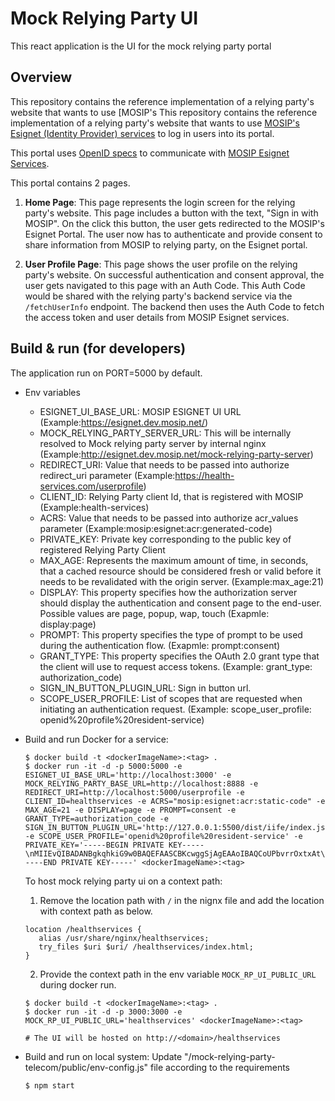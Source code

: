 # Mock Relying Party UI

This react application is the UI for the mock relying party portal

## Overview

This repository contains the reference implementation of a relying party's website that wants to use [MOSIP's
This repository contains the reference implementation of a relying party's website that wants to use [MOSIP's Esignet (Identity Provider) services](https://github.com/mosip/esignet) to log in users into its portal.

This portal uses [OpenID specs](https://openid.net/specs/openid-connect-core-1_0.html) to communicate with [MOSIP Esignet Services](https://github.com/mosip/esignet).

This portal contains 2 pages.

1. **Home Page**: This page represents the login screen for the relying party's website. This page includes a button with the text, "Sign in with MOSIP". On the click this button, the user gets redirected to the MOSIP's Esignet Portal. The user now has to authenticate and provide consent to share information from MOSIP to relying party, on the Esignet portal.

2. **User Profile Page**: This page shows the user profile on the relying party's website. On successful authentication and consent approval, the user gets navigated to this page with an Auth Code. This Auth Code would be shared with the relying party's backend service via the `/fetchUserInfo` endpoint. The backend then uses the Auth Code to fetch the access token and user details from MOSIP Esignet services.

## Build & run (for developers)

The application run on PORT=5000 by default.

- Env variables

  - ESIGNET_UI_BASE_URL: MOSIP ESIGNET UI URL (Example:https://esignet.dev.mosip.net/)
  - MOCK_RELYING_PARTY_SERVER_URL: This will be internally resolved to Mock relying party server by internal nginx (Example:http://esignet.dev.mosip.net/mock-relying-party-server)
  - REDIRECT_URI: Value that needs to be passed into authorize redirect_uri parameter (Example:https://health-services.com/userprofile)
  - CLIENT_ID: Relying Party client Id, that is registered with MOSIP (Example:health-services)
  - ACRS: Value that needs to be passed into authorize acr_values parameter (Example:mosip:esignet:acr:generated-code)
  - PRIVATE_KEY: Private key corresponding to the public key of registered Relying Party Client
  - MAX_AGE: Represents the maximum amount of time, in seconds, that a cached resource should be considered fresh or valid before it needs to be revalidated with the origin server.
  (Example:max_age:21)
  - DISPLAY: This property specifies how the authorization server should display the authentication and consent page to the end-user.
  Possible values are page, popup, wap, touch 
  (Exapmle: display:page)
  - PROMPT: This property specifies the type of prompt to be used during the authentication flow.
  (Exapmle: prompt:consent)
  - GRANT_TYPE: This property specifies the OAuth 2.0 grant type that the client will use to request access tokens. (Example: grant_type: authorization_code)
  - SIGN_IN_BUTTON_PLUGIN_URL: Sign in button url.
  - SCOPE_USER_PROFILE: List of scopes that are requested when initiating an authentication request.
  (Example: scope_user_profile: openid%20profile%20resident-service)

- Build and run Docker for a service:

  ```
  $ docker build -t <dockerImageName>:<tag> .
  $ docker run -it -d -p 5000:5000 -e ESIGNET_UI_BASE_URL='http://localhost:3000' -e MOCK_RELYING_PARTY_BASE_URL=http://localhost:8888 -e REDIRECT_URI=http://localhost:5000/userprofile -e CLIENT_ID=healthservices -e ACRS="mosip:esignet:acr:static-code" -e MAX_AGE=21 -e DISPLAY=page -e PROMPT=consent -e GRANT_TYPE=authorization_code -e SIGN_IN_BUTTON_PLUGIN_URL='http://127.0.0.1:5500/dist/iife/index.js' -e SCOPE_USER_PROFILE='openid%20profile%20resident-service' -e PRIVATE_KEY='-----BEGIN PRIVATE KEY-----\nMIIEvQIBADANBgkqhkiG9w0BAQEFAASCBKcwggSjAgEAAoIBAQCoUPbvrrOxtxAt\nR2rCmSrSjZjyvpLklB8wxCqWQJ5wuvw1j7SEvMFds9QeYpomO/GVZNYGbWuBwQEG\nWdBll9ZdI02H5hjNzZi3SFcv+N+OHFh5RHNnkeLtIuA684BJHkJNL19LcQlb+u1G\nWeqyPCk3rdDNPZYBJBcS4i1BF3SF2gW9nsvxS+xOB12l1Dubntfs1AXhSgZvy5oe\nhgJIDhy7BbqJEJPfbcOAQE8GlnjxjSY3Ja0m9YD2MT3V93DSz0OLyLQjnMs+FJQc\nRpFDupHSSa3QerEXwxqHmXyH0RZJmH1oZizdEImdgXRjgfy98a6ZwU2p43WSg1LR\nrIZU+HC7AgMBAAECggEAAnaE1ocI7B3Qp8j2v/g7zy7xQQQW5C9isXT9Zot1hhLG\nZAZBTvvwHG3oObWZqduQsm3yT8/EFfb8C9q+mO363gwJM2bjkAdlJ7FwTSxoIQ07\nIjMlOSvCVVQAUfyEMQ23TKfXziPOTkFCvZfNPmRw+faaKpavHj8n80fJ/7zXIKpE\n/Z7+izLhGmos7LgofZRqxYMcq6RznR7w9FQPsdnspC3EPudrwV+HBAEuqOMfN+Zs\n2bVqKbOz0z8WzQ7K1+bhX93flBqlO3lVNXHK+Oov3DmTG4SIxaim30vM5oijaD+q\nsXYq1r34GRtcEZ26qx3iCdFd5o9sBgA6EMQ8iOWfMQKBgQDUT87IQWNPBBzWoANf\nKR4iR4wc9f4O1uZFnJ5Ec8EBscUvccYErQ3YHxcmycpbLWRijgNnCYsDXVU7uFsm\no7pV1Qn95o8TDHbr+F/mmKq/UMuMjvUmZc93pKMADlsw7aXRHlzuggIH2nAkRUi3\nrCYdmrXWwTyJ8f0cFIlS/EQAaQKBgQDK845NT/ZqOUqJdAq7aoTjC41ER6CFMSxR\nO215g8kaeYbnRlzNcyqxk9PTEEadoHvZyAdYxRfdLU22zE0ImN2Y5Jfi0wRJYT+C\nj3q1sORezw65qB/CKwgMnE9Tiu9fHbrlpeb+lIBEnIFiAoPwOOOMzhXzUxOtlT7r\n/v4Dy3MDgwKBgQCtat7Rba+LTCWuHZeDdBd8Eorc4QV644fFlm8kJJSjKKyS21DO\nYvgq7wI/GZZjMUmMwsj+sanNvr+u/x/dCOFb2J7HuDpnacf9aKwUs+DMUldg4ShX\nC9QRuvW1RwSvi33kuPNZkfHMrlzpE3qZJFEh30vmNYKYfoOrGw8sLIfy+QKBgHGU\nTo478vbNq0YzmBH88fOyslOFFnOT6m5nqMO5miFj47io6yTbkAgjaAeV8z8h4k4m\nIN5wJwPT58smmPH3wwRe4hXB7IM4lnd13sGyBox8qowCaAudU3rjO43QklgT5lXB\nO/47k3FSeSIlsDsPS2GwsB4l3zxk6vreEMCE6pALAoGAZ6vITL4uljwBE3Wv+czJ\nEYiOzmnRLK3TwcNx2E1i4gLi8Fj2NUtXAU2BXEa9oW8Zh+b95X0GjgLJamjZi1cH\nU9ByKn/LBzASbvK5q2fLEsOWWigAUKfO6ecmc8MVniS4GJ+WGsUHcsC3usO4clm0\nWxOiTQVUZ7xZxXwy6DOFLFg=\n-----END PRIVATE KEY-----' <dockerImageName>:<tag>
  ```

  To host mock relying party ui on a context path:
  1. Remove the location path with `/` in the nignx file and add the location with context path as below.
    ```
    location /healthservices {
       alias /usr/share/nginx/healthservices;
       try_files $uri $uri/ /healthservices/index.html;
    }
    ```
  2. Provide the context path in the env variable `MOCK_RP_UI_PUBLIC_URL` during docker run.
  ```
  $ docker build -t <dockerImageName>:<tag> .
  $ docker run -it -d -p 3000:3000 -e MOCK_RP_UI_PUBLIC_URL='healthservices' <dockerImageName>:<tag>

  # The UI will be hosted on http://<domain>/healthservices
  ```

- Build and run on local system:
  Update "/mock-relying-party-telecom/public/env-config.js" file according to the requirements
  ```
  $ npm start
  ```
